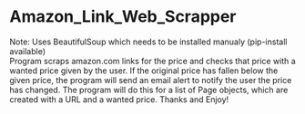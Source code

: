 # Amazon_Link_Web_Scrapper
Note: Uses BeautifulSoup which needs to be installed manualy (pip-install available)  
Program scraps amazon.com links for the price and checks that price with a wanted price given by the user. If the original price has fallen below the given price, the program will send an email alert to notify the user the price has changed. The program will do this for a list of Page objects, which are created with a URL and a wanted price.  Thanks and Enjoy!
